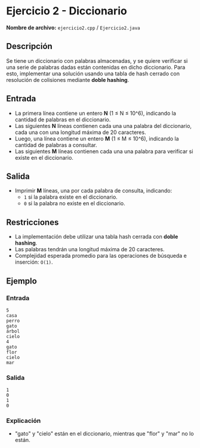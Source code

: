 # Ejercicio 2 - Diccionario

**Nombre de archivo:** `ejercicio2.cpp` / `Ejercicio2.java`

## Descripción

Se tiene un diccionario con palabras almacenadas, y se quiere verificar si una serie de palabras dadas están contenidas en dicho diccionario. Para esto, implementar una solución usando una tabla de hash cerrado con resolución de colisiones mediante **doble hashing**.

## Entrada

- La primera línea contiene un entero **N** (1 ≤ N ≤ 10^6), indicando la cantidad de palabras en el diccionario.
- Las siguientes **N** líneas contienen cada una una palabra del diccionario, cada una con una longitud máxima de 20 caracteres.
- Luego, una línea contiene un entero **M** (1 ≤ M ≤ 10^6), indicando la cantidad de palabras a consultar.
- Las siguientes **M** líneas contienen cada una una palabra para verificar si existe en el diccionario.

## Salida

- Imprimir **M** líneas, una por cada palabra de consulta, indicando:
  - `1` si la palabra existe en el diccionario.
  - `0` si la palabra no existe en el diccionario.

## Restricciones

- La implementación debe utilizar una tabla hash cerrada con **doble hashing**.
- Las palabras tendrán una longitud máxima de 20 caracteres.
- Complejidad esperada promedio para las operaciones de búsqueda e inserción: `O(1)`.

## Ejemplo

### Entrada

```
5
casa
perro
gato
árbol
cielo
4
gato
flor
cielo
mar
```

### Salida

```
1
0
1
0
```

### Explicación

- "gato" y "cielo" están en el diccionario, mientras que "flor" y "mar" no lo están.

